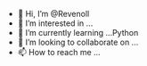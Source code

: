 - 👋 Hi, I’m @Revenoll
- 👀 I’m interested in ...
- 🌱 I’m currently learning ...Python
- 💞️ I’m looking to collaborate on ...
- 📫 How to reach me ...

<!---
Revenoll/Revenoll is a ✨ special ✨ repository because its `README.md` (this file) appears on your GitHub profile.
You can click the Preview link to take a look at your changes.
--->
